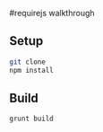 #requirejs walkthrough

## Setup

```bash
git clone
npm install
```

## Build

```bash
grunt build
```